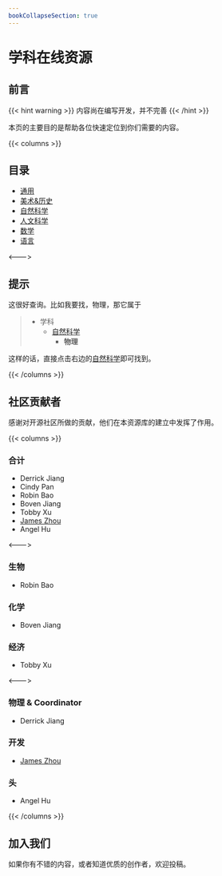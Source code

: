 ```yaml
---
bookCollapseSection: true
---
```


# 学科在线资源

## 前言

{{< hint warning >}}
内容尚在编写开发，并不完善
{{< /hint >}}

本页的主要目的是帮助各位快速定位到你们需要的内容。

{{< columns >}}

## 目录

- [通用](通用/)
- [美术&历史](美术历史/)
- [自然科学](自然科学/)
- [人文科学](人文科学/)
- [数学](数学/)
- [语言](语言/)

<--->

## 提示

这很好查询。比如我要找，物理，那它属于

> - 学科
>   - [自然科学](自然科学/)
>     - **物理**

这样的话，直接点击右边的[自然科学](自然科学/)即可找到。

{{< /columns >}}

## 社区贡献者

感谢对开源社区所做的贡献，他们在本资源库的建立中发挥了作用。

{{< columns >}}

### 合计

- Derrick Jiang
- Cindy Pan
- Robin Bao
- Boven Jiang
- Tobby Xu
- [James Zhou](https://www.jamesflare.com)
- Angel Hu

<--->

### 生物

- Robin Bao

### 化学

- Boven Jiang

### 经济

- Tobby Xu

<--->

### 物理 & Coordinator

- Derrick Jiang

### 开发

- [James Zhou](https://www.jamesflare.com)

### 头

- Angel Hu

{{< /columns >}}

## 加入我们

如果你有不错的内容，或者知道优质的创作者，欢迎投稿。
